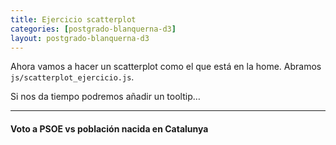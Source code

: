 ```yaml
---
title: Ejercicio scatterplot
categories: [postgrado-blanquerna-d3]
layout: postgrado-blanquerna-d3
---
```


Ahora vamos a hacer un scatterplot como el que está en la home. Abramos
`js/scatterplot_ejercicio.js`.

Si nos da tiempo podremos añadir un tooltip…

---

#### Voto a PSOE vs población nacida en Catalunya

<div class="scatter-ejercicio">
	<div class="tooltip"></div>
</div>

<script src="/assets/postgrado-blanquerna-d3/javascript/scatterplot_ejercicio.js"></script>
